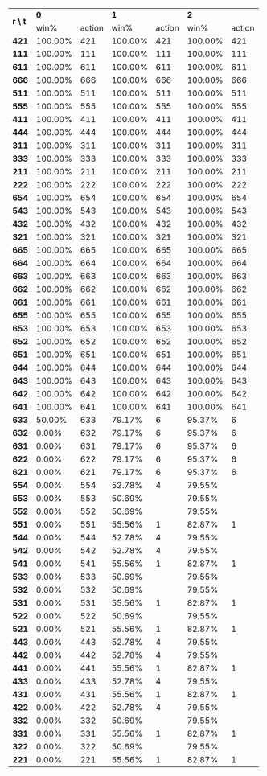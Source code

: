 <table>
	<tr>
		<td rowspan="2"><b>r \ t </td>
		<td colspan="2"><b>0</td>
		<td colspan="2"><b>1</td>
		<td colspan="2"><b>2</td>
	</tr>
	<tr>
		<td>win%</td>
		<td>action</td>
		<td>win%</td>
		<td>action</td>
		<td>win%</td>
		<td>action</td>
	</tr>
	</tr>
		<td><b>421</td>
		<td>100.00%</td>
		<td>421</td>
		<td>100.00%</td>
		<td>421</td>
		<td>100.00%</td>
		<td>421</td>
	</tr>
	</tr>
		<td><b>111</td>
		<td>100.00%</td>
		<td>111</td>
		<td>100.00%</td>
		<td>111</td>
		<td>100.00%</td>
		<td>111</td>
	</tr>
	</tr>
		<td><b>611</td>
		<td>100.00%</td>
		<td>611</td>
		<td>100.00%</td>
		<td>611</td>
		<td>100.00%</td>
		<td>611</td>
	</tr>
	</tr>
		<td><b>666</td>
		<td>100.00%</td>
		<td>666</td>
		<td>100.00%</td>
		<td>666</td>
		<td>100.00%</td>
		<td>666</td>
	</tr>
	</tr>
		<td><b>511</td>
		<td>100.00%</td>
		<td>511</td>
		<td>100.00%</td>
		<td>511</td>
		<td>100.00%</td>
		<td>511</td>
	</tr>
	</tr>
		<td><b>555</td>
		<td>100.00%</td>
		<td>555</td>
		<td>100.00%</td>
		<td>555</td>
		<td>100.00%</td>
		<td>555</td>
	</tr>
	</tr>
		<td><b>411</td>
		<td>100.00%</td>
		<td>411</td>
		<td>100.00%</td>
		<td>411</td>
		<td>100.00%</td>
		<td>411</td>
	</tr>
	</tr>
		<td><b>444</td>
		<td>100.00%</td>
		<td>444</td>
		<td>100.00%</td>
		<td>444</td>
		<td>100.00%</td>
		<td>444</td>
	</tr>
	</tr>
		<td><b>311</td>
		<td>100.00%</td>
		<td>311</td>
		<td>100.00%</td>
		<td>311</td>
		<td>100.00%</td>
		<td>311</td>
	</tr>
	</tr>
		<td><b>333</td>
		<td>100.00%</td>
		<td>333</td>
		<td>100.00%</td>
		<td>333</td>
		<td>100.00%</td>
		<td>333</td>
	</tr>
	</tr>
		<td><b>211</td>
		<td>100.00%</td>
		<td>211</td>
		<td>100.00%</td>
		<td>211</td>
		<td>100.00%</td>
		<td>211</td>
	</tr>
	</tr>
		<td><b>222</td>
		<td>100.00%</td>
		<td>222</td>
		<td>100.00%</td>
		<td>222</td>
		<td>100.00%</td>
		<td>222</td>
	</tr>
	</tr>
		<td><b>654</td>
		<td>100.00%</td>
		<td>654</td>
		<td>100.00%</td>
		<td>654</td>
		<td>100.00%</td>
		<td>654</td>
	</tr>
	</tr>
		<td><b>543</td>
		<td>100.00%</td>
		<td>543</td>
		<td>100.00%</td>
		<td>543</td>
		<td>100.00%</td>
		<td>543</td>
	</tr>
	</tr>
		<td><b>432</td>
		<td>100.00%</td>
		<td>432</td>
		<td>100.00%</td>
		<td>432</td>
		<td>100.00%</td>
		<td>432</td>
	</tr>
	</tr>
		<td><b>321</td>
		<td>100.00%</td>
		<td>321</td>
		<td>100.00%</td>
		<td>321</td>
		<td>100.00%</td>
		<td>321</td>
	</tr>
	</tr>
		<td><b>665</td>
		<td>100.00%</td>
		<td>665</td>
		<td>100.00%</td>
		<td>665</td>
		<td>100.00%</td>
		<td>665</td>
	</tr>
	</tr>
		<td><b>664</td>
		<td>100.00%</td>
		<td>664</td>
		<td>100.00%</td>
		<td>664</td>
		<td>100.00%</td>
		<td>664</td>
	</tr>
	</tr>
		<td><b>663</td>
		<td>100.00%</td>
		<td>663</td>
		<td>100.00%</td>
		<td>663</td>
		<td>100.00%</td>
		<td>663</td>
	</tr>
	</tr>
		<td><b>662</td>
		<td>100.00%</td>
		<td>662</td>
		<td>100.00%</td>
		<td>662</td>
		<td>100.00%</td>
		<td>662</td>
	</tr>
	</tr>
		<td><b>661</td>
		<td>100.00%</td>
		<td>661</td>
		<td>100.00%</td>
		<td>661</td>
		<td>100.00%</td>
		<td>661</td>
	</tr>
	</tr>
		<td><b>655</td>
		<td>100.00%</td>
		<td>655</td>
		<td>100.00%</td>
		<td>655</td>
		<td>100.00%</td>
		<td>655</td>
	</tr>
	</tr>
		<td><b>653</td>
		<td>100.00%</td>
		<td>653</td>
		<td>100.00%</td>
		<td>653</td>
		<td>100.00%</td>
		<td>653</td>
	</tr>
	</tr>
		<td><b>652</td>
		<td>100.00%</td>
		<td>652</td>
		<td>100.00%</td>
		<td>652</td>
		<td>100.00%</td>
		<td>652</td>
	</tr>
	</tr>
		<td><b>651</td>
		<td>100.00%</td>
		<td>651</td>
		<td>100.00%</td>
		<td>651</td>
		<td>100.00%</td>
		<td>651</td>
	</tr>
	</tr>
		<td><b>644</td>
		<td>100.00%</td>
		<td>644</td>
		<td>100.00%</td>
		<td>644</td>
		<td>100.00%</td>
		<td>644</td>
	</tr>
	</tr>
		<td><b>643</td>
		<td>100.00%</td>
		<td>643</td>
		<td>100.00%</td>
		<td>643</td>
		<td>100.00%</td>
		<td>643</td>
	</tr>
	</tr>
		<td><b>642</td>
		<td>100.00%</td>
		<td>642</td>
		<td>100.00%</td>
		<td>642</td>
		<td>100.00%</td>
		<td>642</td>
	</tr>
	</tr>
		<td><b>641</td>
		<td>100.00%</td>
		<td>641</td>
		<td>100.00%</td>
		<td>641</td>
		<td>100.00%</td>
		<td>641</td>
	</tr>
	</tr>
		<td><b>633</td>
		<td> 50.00%</td>
		<td>633</td>
		<td> 79.17%</td>
		<td>  6</td>
		<td> 95.37%</td>
		<td>  6</td>
	</tr>
	</tr>
		<td><b>632</td>
		<td>  0.00%</td>
		<td>632</td>
		<td> 79.17%</td>
		<td>  6</td>
		<td> 95.37%</td>
		<td>  6</td>
	</tr>
	</tr>
		<td><b>631</td>
		<td>  0.00%</td>
		<td>631</td>
		<td> 79.17%</td>
		<td>  6</td>
		<td> 95.37%</td>
		<td>  6</td>
	</tr>
	</tr>
		<td><b>622</td>
		<td>  0.00%</td>
		<td>622</td>
		<td> 79.17%</td>
		<td>  6</td>
		<td> 95.37%</td>
		<td>  6</td>
	</tr>
	</tr>
		<td><b>621</td>
		<td>  0.00%</td>
		<td>621</td>
		<td> 79.17%</td>
		<td>  6</td>
		<td> 95.37%</td>
		<td>  6</td>
	</tr>
	</tr>
		<td><b>554</td>
		<td>  0.00%</td>
		<td>554</td>
		<td> 52.78%</td>
		<td>  4</td>
		<td> 79.55%</td>
		<td>   </td>
	</tr>
	</tr>
		<td><b>553</td>
		<td>  0.00%</td>
		<td>553</td>
		<td> 50.69%</td>
		<td>   </td>
		<td> 79.55%</td>
		<td>   </td>
	</tr>
	</tr>
		<td><b>552</td>
		<td>  0.00%</td>
		<td>552</td>
		<td> 50.69%</td>
		<td>   </td>
		<td> 79.55%</td>
		<td>   </td>
	</tr>
	</tr>
		<td><b>551</td>
		<td>  0.00%</td>
		<td>551</td>
		<td> 55.56%</td>
		<td>  1</td>
		<td> 82.87%</td>
		<td>  1</td>
	</tr>
	</tr>
		<td><b>544</td>
		<td>  0.00%</td>
		<td>544</td>
		<td> 52.78%</td>
		<td>  4</td>
		<td> 79.55%</td>
		<td>   </td>
	</tr>
	</tr>
		<td><b>542</td>
		<td>  0.00%</td>
		<td>542</td>
		<td> 52.78%</td>
		<td>  4</td>
		<td> 79.55%</td>
		<td>   </td>
	</tr>
	</tr>
		<td><b>541</td>
		<td>  0.00%</td>
		<td>541</td>
		<td> 55.56%</td>
		<td>  1</td>
		<td> 82.87%</td>
		<td>  1</td>
	</tr>
	</tr>
		<td><b>533</td>
		<td>  0.00%</td>
		<td>533</td>
		<td> 50.69%</td>
		<td>   </td>
		<td> 79.55%</td>
		<td>   </td>
	</tr>
	</tr>
		<td><b>532</td>
		<td>  0.00%</td>
		<td>532</td>
		<td> 50.69%</td>
		<td>   </td>
		<td> 79.55%</td>
		<td>   </td>
	</tr>
	</tr>
		<td><b>531</td>
		<td>  0.00%</td>
		<td>531</td>
		<td> 55.56%</td>
		<td>  1</td>
		<td> 82.87%</td>
		<td>  1</td>
	</tr>
	</tr>
		<td><b>522</td>
		<td>  0.00%</td>
		<td>522</td>
		<td> 50.69%</td>
		<td>   </td>
		<td> 79.55%</td>
		<td>   </td>
	</tr>
	</tr>
		<td><b>521</td>
		<td>  0.00%</td>
		<td>521</td>
		<td> 55.56%</td>
		<td>  1</td>
		<td> 82.87%</td>
		<td>  1</td>
	</tr>
	</tr>
		<td><b>443</td>
		<td>  0.00%</td>
		<td>443</td>
		<td> 52.78%</td>
		<td>  4</td>
		<td> 79.55%</td>
		<td>   </td>
	</tr>
	</tr>
		<td><b>442</td>
		<td>  0.00%</td>
		<td>442</td>
		<td> 52.78%</td>
		<td>  4</td>
		<td> 79.55%</td>
		<td>   </td>
	</tr>
	</tr>
		<td><b>441</td>
		<td>  0.00%</td>
		<td>441</td>
		<td> 55.56%</td>
		<td>  1</td>
		<td> 82.87%</td>
		<td>  1</td>
	</tr>
	</tr>
		<td><b>433</td>
		<td>  0.00%</td>
		<td>433</td>
		<td> 52.78%</td>
		<td>  4</td>
		<td> 79.55%</td>
		<td>   </td>
	</tr>
	</tr>
		<td><b>431</td>
		<td>  0.00%</td>
		<td>431</td>
		<td> 55.56%</td>
		<td>  1</td>
		<td> 82.87%</td>
		<td>  1</td>
	</tr>
	</tr>
		<td><b>422</td>
		<td>  0.00%</td>
		<td>422</td>
		<td> 52.78%</td>
		<td>  4</td>
		<td> 79.55%</td>
		<td>   </td>
	</tr>
	</tr>
		<td><b>332</td>
		<td>  0.00%</td>
		<td>332</td>
		<td> 50.69%</td>
		<td>   </td>
		<td> 79.55%</td>
		<td>   </td>
	</tr>
	</tr>
		<td><b>331</td>
		<td>  0.00%</td>
		<td>331</td>
		<td> 55.56%</td>
		<td>  1</td>
		<td> 82.87%</td>
		<td>  1</td>
	</tr>
	</tr>
		<td><b>322</td>
		<td>  0.00%</td>
		<td>322</td>
		<td> 50.69%</td>
		<td>   </td>
		<td> 79.55%</td>
		<td>   </td>
	</tr>
	</tr>
		<td><b>221</td>
		<td>  0.00%</td>
		<td>221</td>
		<td> 55.56%</td>
		<td>  1</td>
		<td> 82.87%</td>
		<td>  1</td>
	</tr>
	</tr>
</table>
